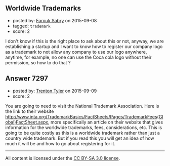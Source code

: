 ## Worldwide Trademarks

- posted by: [Farouk Sabry](https://stackexchange.com/users/4608870/farouk-sabry) on 2015-09-08
- tagged: `trademark`
- score: 2

<p>I don't know if this is the right place to ask about this or not, anyway,
we are establishing a startup and I want to know how to register our company logo as a trademark to not allow any company to use our logo anywhere, anytime, for example, no one can use the Coca cola logo without their permission, so how to do that ?</p>



## Answer 7297

- posted by: [Trenton Tyler](https://stackexchange.com/users/6828026/trenton-tyler) on 2015-09-09
- score: 2

<p>You are going to need to visit the National Trademark Association. Here is the link to their website <a href="http://www.inta.org/TrademarkBasics/FactSheets/Pages/TrademarkFees(Global)FactSheet.aspx" rel="nofollow">http://www.inta.org/TrademarkBasics/FactSheets/Pages/TrademarkFees(Global)FactSheet.aspx</a>, more specifically an article on their website that gives information for the worldwide trademarks, fees, considerations, etc. This is going to be quite costly as this is a worldwide trademark rather than just a country wide trademark. But if you read this you will get an idea of how much it will be and how to go about registering for it. </p>




---

All content is licensed under the [CC BY-SA 3.0 license](https://creativecommons.org/licenses/by-sa/3.0/).
